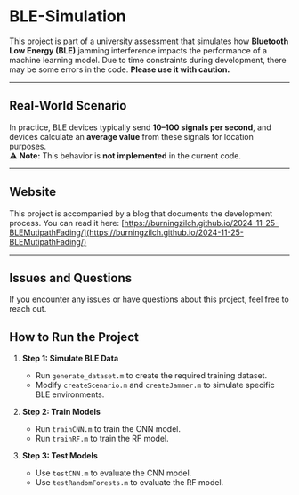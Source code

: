 # BLE-Simulation

This project is part of a university assessment that simulates how **Bluetooth Low Energy (BLE)** jamming interference impacts the performance of a machine learning model. Due to time constraints during development, there may be some errors in the code. **Please use it with caution.**

---

## Real-World Scenario  
In practice, BLE devices typically send **10–100 signals per second**, and devices calculate an **average value** from these signals for location purposes.  
⚠️ **Note:** This behavior is **not implemented** in the current code.

---
## Website
This project is accompanied by a blog that documents the development process. You can read it here: [https://burningzilch.github.io/2024-11-25-BLEMutipathFading/](https://burningzilch.github.io/2024-11-25-BLEMutipathFading/)

---
## Issues and Questions  
If you encounter any issues or have questions about this project, feel free to reach out.


## **How to Run the Project**

1. **Step 1: Simulate BLE Data**
   - Run `generate_dataset.m` to create the required training dataset.
   - Modify `createScenario.m` and `createJammer.m` to simulate specific BLE environments.

2. **Step 2: Train Models**
   - Run `trainCNN.m` to train the CNN model.
   - Run `trainRF.m` to train the RF model.

3. **Step 3: Test Models**
   - Use `testCNN.m` to evaluate the CNN model.
   - Use `testRandomForests.m` to evaluate the RF model.



